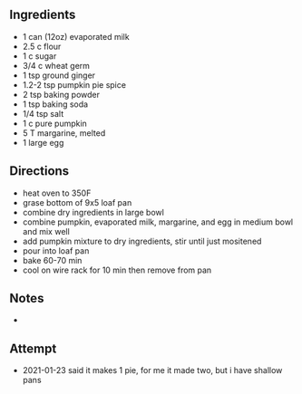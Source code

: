 ## Ingredients
* 1 can (12oz) evaporated milk
* 2.5 c flour
* 1 c sugar
* 3/4 c wheat germ
* 1 tsp ground ginger
* 1.2-2 tsp pumpkin pie spice
* 2 tsp baking powder
* 1 tsp baking soda
* 1/4 tsp salt
* 1 c pure pumpkin
* 5 T margarine, melted
* 1 large egg

## Directions
* heat oven to 350F
* grase bottom of 9x5 loaf pan
* combine dry ingredients in large bowl
* combine pumpkin, evaporated milk, margarine, and egg in medium bowl and mix well
* add pumpkin mixture to dry ingredients, stir until just mositened
* pour into loaf pan
* bake 60-70 min
* cool on wire rack for 10 min then remove from pan

## Notes
* 

## Attempt
* 2021-01-23 said it makes 1 pie, for me it made two, but i have shallow pans
